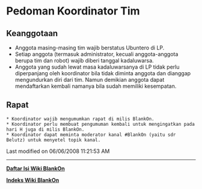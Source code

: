 # Pedoman Koordinator Tim

## Keanggotaan
   * Anggota masing-masing tim wajib berstatus Ubuntero di LP.
   * Setiap anggota (termasuk administrator, kecuali anggota-anggota berupa tim dan robot) wajib diberi tanggal kadaluwarsa.
   * Anggota yang sudah lewat masa kadaluwarsanya di LP tidak perlu diperpanjang oleh koordinator bila tidak diminta anggota dan dianggap mengundurkan diri dari tim. Namun demikian anggota dapat mendaftarkan kembali namanya bila sudah memiliki kesempatan.

## Rapat
    * Koordinator wajib mengumumkan rapat di milis BlankOn.
    * Koordinator perlu membuat pengumuman kembali untuk mengingatkan pada hari H juga di milis BlankOn.
    * Koordinator dapat meminta moderator kanal #BlankOn (yaitu sdr Belutz) untuk menyetel topik kanal.

Last modified on 06/06/2008 11:21:53 AM

---
[**Daftar Isi Wiki BlankOn**](/DaftarIsi/README.md)
 
[**Indeks Wiki BlankOn**](/Indeks.md)



